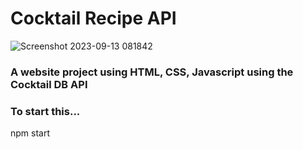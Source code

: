 <H1>Cocktail Recipe API</H1>

![Screenshot 2023-09-13 081842](https://github.com/ProjectHopper/Cocktail_Recipes_API/assets/139052598/006a9a16-8128-4c03-927c-ea51a3e50387)
<H3>A website project using HTML, CSS, Javascript using the Cocktail DB API</H3>
<H3>To start this...</H3>
npm start
